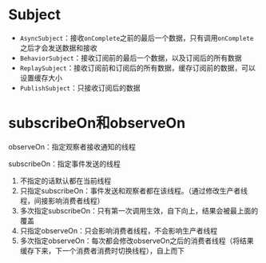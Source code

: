 # Subject

* `AsyncSubject`：接收`onComplete`之前的最后一个数据，只有调用`onComplete`之后才会发送数据和接收
* `BehaviorSubject`：接收订阅前的最后一个数据，以及订阅后的所有数据
* `ReplaySubject`：接收订阅前和订阅后的所有数据，缓存订阅前的数据，可以设置缓存大小
* `PublishSubject`：只接收订阅后的数据

# subscribeOn和observeOn

observeOn：指定观察者接收通知的线程

subscribeOn：指定事件发送的线程

1. 不指定的话默认都在当前线程
2. 只指定subscribeOn：事件发送和观察者都在该线程。（通过修改生产者线程，间接影响消费者线程）
3. 多次指定subscribeOn：只有第一次调用生效，自下向上，结果会被最上面的覆盖
4. 只指定observeOn：只会影响消费者线程，不会影响生产者线程
5. 多次指定observeOn：每次都会修改observeOn之后的消费者线程（将结果缓存下来，下一个消费者消费时切换线程），自上而下
